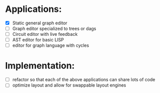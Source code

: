 # Applications:
- [x] Static general graph editor
- [ ] Graph editor specialized to trees or dags
- [ ] Circuit editor with live feedback
- [ ] AST editor for basic LISP
- [ ] editor for graph language with cycles

# Implementation:
- [ ] refactor so that each of the above applications can share lots of code
- [ ] optimize layout and allow for swappable layout engines
